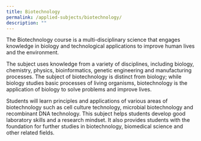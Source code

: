 ```yaml
---
title: Biotechnology
permalink: /applied-subjects/biotechnology/
description: ""
---
```

The Biotechnology course is a multi-disciplinary science that engages knowledge in biology and technological applications to improve human lives and the environment.

The subject uses knowledge from a variety of disciplines, including biology, chemistry, physics, bioinformatics, genetic engineering and manufacturing processes. The subject of biotechnology is distinct from biology; while biology studies basic processes of living organisms, biotechnology is the application of biology to solve problems and improve lives.

Students will learn principles and applications of various areas of biotechnology such as cell culture technology, microbial biotechnology and recombinant DNA technology. This subject helps students develop good laboratory skills and a research mindset. It also provides students with the foundation for further studies in biotechnology, biomedical science and other related fields.